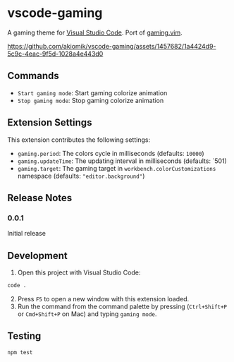 # vscode-gaming

A gaming theme for [Visual Studio Code](https://azure.microsoft.com/en-us/products/visual-studio-code).
Port of [gaming.vim](https://github.com/high-moctane/gaming.vim).

https://github.com/akiomik/vscode-gaming/assets/1457682/1a4424d9-5c9c-4eac-9f5d-1028a4e443d0

## Commands

* `Start gaming mode`: Start gaming colorize animation
* `Stop gaming mode`: Stop gaming colorize animation

## Extension Settings

This extension contributes the following settings:

* `gaming.period`: The colors cycle in milliseconds (defaults: `10000`)
* `gaming.updateTime`: The updating interval in milliseconds (defaults: `501)
* `gaming.target`: The gaming target in `workbench.colorCustomizations` namespace (defaults: `"editor.background"`)

## Release Notes

### 0.0.1

Initial release

## Development

1. Open this project with Visual Studio Code:

```bash
code .
```

2. Press `F5` to open a new window with this extension loaded.
3. Run the command from the command palette by pressing (`Ctrl+Shift+P` or `Cmd+Shift+P` on Mac) and typing `gaming mode`.

## Testing

```bash
npm test
```
